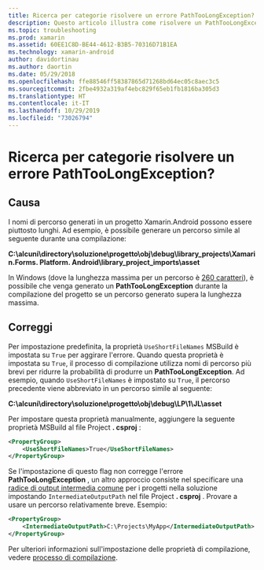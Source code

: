 ```yaml
---
title: Ricerca per categorie risolvere un errore PathTooLongException?
description: Questo articolo illustra come risolvere un PathTooLongException che può verificarsi durante la compilazione di un'app.
ms.topic: troubleshooting
ms.prod: xamarin
ms.assetid: 60EE1C8D-BE44-4612-B3B5-70316D71B1EA
ms.technology: xamarin-android
author: davidortinau
ms.author: daortin
ms.date: 05/29/2018
ms.openlocfilehash: ffe88546ff58387865d71268bd64ec05c8aec3c5
ms.sourcegitcommit: 2fbe4932a319af4ebc829f65eb1fb1816ba305d3
ms.translationtype: HT
ms.contentlocale: it-IT
ms.lasthandoff: 10/29/2019
ms.locfileid: "73026794"
---
```

# <a name="how-do-i-resolve-a-pathtoolongexception-error"></a>Ricerca per categorie risolvere un errore PathTooLongException?

## <a name="cause"></a>Causa

I nomi di percorso generati in un progetto Xamarin.Android possono essere piuttosto lunghi.
Ad esempio, è possibile generare un percorso simile al seguente durante una compilazione:

**C:\\alcuni\\directory\\soluzione\\progetto\\obj\\debug\\__library_projects__\\Xamarin.Forms. Platform. Android\\library_project_imports\\asset**

In Windows (dove la lunghezza massima per un percorso è [260 caratteri](https://msdn.microsoft.com/library/windows/desktop/aa365247.aspx)), è possibile che venga generato un **PathTooLongException** durante la compilazione del progetto se un percorso generato supera la lunghezza massima. 

## <a name="fix"></a>Correggi

Per impostazione predefinita, la proprietà `UseShortFileNames` MSBuild è impostata su `True` per aggirare l'errore. Quando questa proprietà è impostata su `True`, il processo di compilazione utilizza nomi di percorso più brevi per ridurre la probabilità di produrre un **PathTooLongException**.
Ad esempio, quando `UseShortFileNames` è impostato su `True`, il percorso precedente viene abbreviato in un percorso simile al seguente:

**C:\\alcuni\\directory\\soluzione\\progetto\\obj\\debug\\LP\\1\\JL\\asset**

Per impostare questa proprietà manualmente, aggiungere la seguente proprietà MSBuild al file Project **. csproj** :

```xml
<PropertyGroup>
    <UseShortFileNames>True</UseShortFileNames>
</PropertyGroup>
```

Se l'impostazione di questo flag non corregge l'errore **PathTooLongException** , un altro approccio consiste nel specificare una [radice di output intermedia comune](https://blogs.msdn.microsoft.com/kirillosenkov/2015/04/04/using-a-common-intermediate-and-output-directory-for-your-solution/) per i progetti nella soluzione impostando `IntermediateOutputPath` nel file Project **. csproj** . Provare a usare un percorso relativamente breve. Esempio:

```xml
<PropertyGroup>
    <IntermediateOutputPath>C:\Projects\MyApp</IntermediateOutputPath>
</PropertyGroup>
```

Per ulteriori informazioni sull'impostazione delle proprietà di compilazione, vedere [processo di compilazione](~/android/deploy-test/building-apps/build-process.md).
